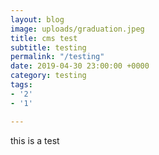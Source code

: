 ```yaml
---
layout: blog
image: uploads/graduation.jpeg
title: cms test
subtitle: testing
permalink: "/testing"
date: 2019-04-30 23:00:00 +0000
category: testing
tags:
- '2'
- '1'

---
```

this is a test